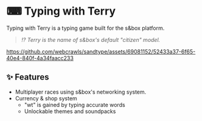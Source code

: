 # ⌨ Typing with Terry

Typing with Terry is a typing game built for the s&box platform.

> _⁉️ Terry is the name of s&box's default "citizen" model._

https://github.com/webcrawls/sandtype/assets/69081152/52433a37-6f65-40e4-840f-4a34faacc233

## ✨ Features

- Multiplayer races using s&box's networking system.
- Currency & shop system
  - "wt" is gained by typing accurate words
  - Unlockable themes and soundpacks
